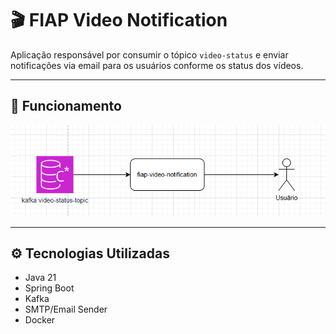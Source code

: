 # 🎬 FIAP Video Notification

Aplicação responsável por consumir o tópico `video-status` e enviar notificações via email para os usuários conforme os status dos vídeos.

---

## 📸 Funcionamento

![Aplicação](assets/notification.png)

---

## ⚙️ Tecnologias Utilizadas

- Java 21
- Spring Boot
- Kafka
- SMTP/Email Sender
- Docker
